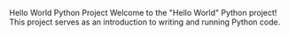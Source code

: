 Hello World Python Project
Welcome to the "Hello World" Python project! This project serves as an introduction to writing and running Python code.
